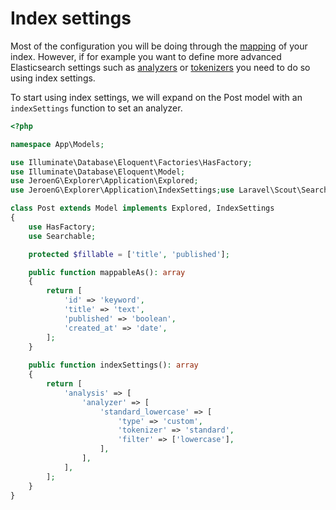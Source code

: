 # Index settings
Most of the configuration you will be doing through the [mapping](mapping.md) of your index.
However, if for example you want to define more advanced Elasticsearch settings such as [analyzers](https://www.elastic.co/guide/en/elasticsearch/reference/current/analyzer.html) or [tokenizers](https://www.elastic.co/guide/en/elasticsearch/reference/current/analysis-tokenizers.html) you need to do so using index settings.

To start using index settings, we will expand on the Post model with an `indexSettings` function to set an analyzer.

```php
<?php

namespace App\Models;

use Illuminate\Database\Eloquent\Factories\HasFactory;
use Illuminate\Database\Eloquent\Model;
use JeroenG\Explorer\Application\Explored;
use JeroenG\Explorer\Application\IndexSettings;use Laravel\Scout\Searchable;

class Post extends Model implements Explored, IndexSettings
{
    use HasFactory;
    use Searchable;

    protected $fillable = ['title', 'published'];

    public function mappableAs(): array
    {
        return [
            'id' => 'keyword',
            'title' => 'text',
            'published' => 'boolean',
            'created_at' => 'date',
        ];
    }
    
    public function indexSettings(): array
    {
        return [
            'analysis' => [
                'analyzer' => [
                    'standard_lowercase' => [
                        'type' => 'custom',
                        'tokenizer' => 'standard',
                        'filter' => ['lowercase'],
                    ],
                ],
            ],
        ];
    }
}
```
